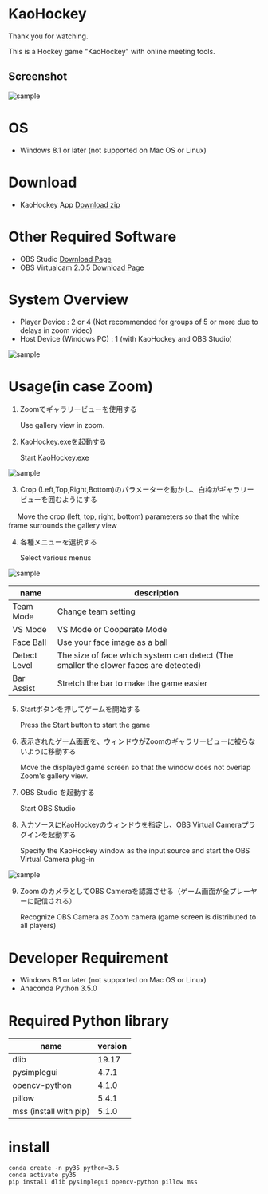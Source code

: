 # KaoHockey

Thank you for watching. 

This is a Hockey game "KaoHockey" with online meeting tools.

## Screenshot

![sample](https://github.com/mizumasa/KaoHockey/blob/master/kaohockey.jpg "サンプル")

# OS
* Windows 8.1 or later (not supported on Mac OS or Linux)

# Download
* KaoHockey App [Download zip](https://github.com/mizumasa/KaoHockey/releases/download/1.0/KaoHockey.zip)

# Other Required Software
* OBS Studio [Download Page](https://obsproject.com/ja/download)
* OBS Virtualcam 2.0.5 [Download Page](https://obsproject.com/forum/resources/obs-virtualcam.949/)

# System Overview

* Player Device : 2 or 4 (Not recommended for groups of 5 or more due to delays in zoom video)
* Host Device (Windows PC) : 1 (with KaoHockey and OBS Studio)

![sample](https://github.com/mizumasa/KaoHockey/blob/master/System.jpg "サンプル")

# Usage(in case Zoom)

1. Zoomでギャラリービューを使用する

   Use gallery view in zoom.

2. KaoHockey.exeを起動する

   Start KaoHockey.exe

![sample](https://github.com/mizumasa/KaoHockey/blob/master/screen1.jpg "サンプル")

3. Crop (Left,Top,Right,Bottom)のパラメーターを動かし、白枠がギャラリービューを囲むようにする

　 Move the crop (left, top, right, bottom) parameters so that the white frame surrounds the gallery view

4. 各種メニューを選択する

   Select various menus

![sample](https://github.com/mizumasa/KaoHockey/blob/master/control.jpg "サンプル")

| name | description |
----|---- 
| Team Mode                       | Change team setting |
| VS Mode               | VS Mode or Cooperate Mode |
| Face Ball             | Use your face image as a ball |
| Detect Level                    | The size of face which system can detect (The smaller the slower faces are detected) |
| Bar Assist 	  | Stretch the bar to make the game easier |


5. Startボタンを押してゲームを開始する

   Press the Start button to start the game

6. 表示されたゲーム画面を、ウィンドウがZoomのギャラリービューに被らないように移動する

   Move the displayed game screen so that the window does not overlap Zoom's gallery view.

7. OBS Studio を起動する

   Start OBS Studio
   
8. 入力ソースにKaoHockeyのウィンドウを指定し、OBS Virtual Cameraプラグインを起動する

   Specify the KaoHockey window as the input source and start the OBS Virtual Camera plug-in

![sample](https://github.com/mizumasa/KaoHockey/blob/master/KaoHockeyOBS.jpg "サンプル")

9. Zoom のカメラとしてOBS Cameraを認識させる（ゲーム画面が全プレーヤーに配信される）

   Recognize OBS Camera as Zoom camera (game screen is distributed to all players)


# Developer Requirement

* Windows 8.1 or later (not supported on Mac OS or Linux)
* Anaconda Python 3.5.0

# Required Python library

| name | version |
----|---- 
| dlib                      | 19.17 |
| pysimplegui               | 4.7.1 |
| opencv-python             | 4.1.0 |
| pillow                    | 5.4.1 |
| mss (install with pip) 	  | 5.1.0 |

# install
```
conda create -n py35 python=3.5
conda activate py35
pip install dlib pysimplegui opencv-python pillow mss
```

